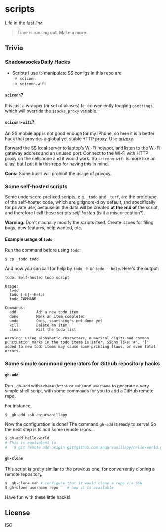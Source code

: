 scripts
=======

Life in the fast *line*.

> Time is running out. Make a move.

Trivia
------

### Shadowsocks Daily Hacks

- Scripts I use to manipulate SS configs in this repo are
    + `sciconn`
    + `sciconn-wifi`

#### `sciconn`?

It is just a wrapper (or set of aliases) for conveniently toggling `gsettings`,
which will override the `$socks_proxy` variable.

#### `sciconn-wifi`?

An SS mobile app is not good enough for my iPhone, so here it is a better hack
that provides a global yet stable HTTP proxy. Use [privoxy](https://www.privoxy.org/).

Forward the SS local server to laptop's Wi-Fi hotspot, and listen to the Wi-Fi
gateway address and an unused port. Connect to the Wi-Fi with HTTP proxy on the
cellphone and it would work. So `sciconn-wifi` is more like an alias, but I put
it in this repo for having this in mind.

**Cons:** Some hosts will prohibit the usage of privoxy.

### Some self-hosted scripts

Some underscore-prefixed scripts, e.g. `_todo` and `_turf`, are the prototype of
the self-hosted code, which are gitignore-d by default, and specifically for
private use, because all the data will be created **at the end of** the script,
and therefore I call these scripts *self-hosted* (is it a misconception?).

**Warning:** Don't maunally modify the scripts itself. Create issues for filing
bugs, new features, help wanted, etc.

#### Example usage of `todo`

Run the command before using `todo`:

```bash
$ cp _todo todo
```

And now you can call for help by `todo -h` or `todo --help`. Here's the output:

```
todo: Self-hosted todo script

Usage:
  todo
  todo [-h|--help]
  todo COMMAND

Commands:
  add         Add a new todo item
  done        Mark an item completed
  undo        Oops, something's not done yet
  kill        Delete an item
  clean       Kill the todo list

Warning: Using alphabetic characters, numerical digits and common
punctuation marks in the todo items is safer. Signs like '#', '['
added to new todo items may cause some printing flaws, or even fatal
errors.
```

### Some simple commond generators for Github repository hacks

#### `gh-add`

Run `_gh-add` with `scheme` (`https` or `ssh`) and `username` to generate a very
simple shell script, with some commands for you to add a GitHub remote repo.

For instance,

```bash
$ _gh-add ssh anqurvanillapy
```

Now the configuration is done! The command `gh-add` is ready to serve! So the
next step is to add some remote repos...

```bash
$ gh-add hello-world
# This is equivalent to
#   $ git remote add origin git@github.com:anqurvanillapy/hello-world.git
```

#### `gh-clone`

This script is pretty similar to the previous one, for conveniently cloning a
remote repository.

```bash
$ _gh-clone ssh # configure that it would clone a repo via SSH
$ gh-clone username repo    # now it is available
```

Have fun with these little hacks!

License
-------

ISC
